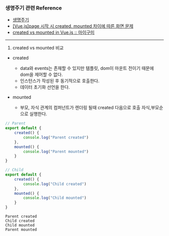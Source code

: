 ### 생명주기 관련 Reference
- [생명주기](https://v3-docs.vuejs-korea.org/api/options-lifecycle.html)
- [[Vue.js]page 시작 시 created, mounted 차이에 따른 화면 문제](https://this-is-coding.tistory.com/36)
- [created vs mounted in Vue.js :: 마이구미](https://mygumi.tistory.com/201)


---
1. created vs mounted 비교

- created
  - data와 events는 존재할 수 있지만 템플릿, dom이 마운트 전이기 때문에 dom을 제어할 수 없다.
  - 인스턴스가 작성된 후 동기적으로 호출한다.
  - 데이터 초기화 선언을 한다.
  
- mounted
  - 부모, 자식 관계의 컴퍼넌트가 렌더링 될때 created 다음으로 호출 자식,부모순으로 실행한다.
  

```javascript
// Parent
export default {
    created() {
        console.log("Parent created")
    },
    mounted() {
        console.log("Parent mounted")
    }
}

// Child
export default {
    created() {
        console.log("Child created")
    },
    mounted() {
        console.log("Child mounted")
    }
}

```
```
Parent created
Child created
Child mounted
Parent mounted
```
